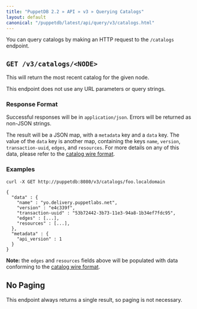 ```yaml
---
title: "PuppetDB 2.2 » API » v3 » Querying Catalogs"
layout: default
canonical: "/puppetdb/latest/api/query/v3/catalogs.html"
---
```


[curl]: ../curl.html#using-curl-from-localhost-non-sslhttp
[catalog]: ../../wire_format/catalog_format_v1.html
[query]: ./query.html

You can query catalogs by making an HTTP request to the
`/catalogs` endpoint.

## `GET /v3/catalogs/<NODE>`

This will return the most recent catalog for the given node.

This endpoint does not use any URL parameters or query strings.

### Response Format

Successful responses will be in `application/json`. Errors will be returned as
non-JSON strings.

The result will be a JSON map, with a `metadata` key and a `data` key.  The value
of the `data` key is another map, containing the keys `name`, `version`,
`transaction-uuid`, `edges`, and `resources`.  For more details on any of this
data, please refer to the [catalog wire format][catalog].

### Examples

    curl -X GET http://puppetdb:8080/v3/catalogs/foo.localdomain

    {
      "data" : {
        "name" : "yo.delivery.puppetlabs.net",
        "version" : "e4c339f",
        "transaction-uuid" : "53b72442-3b73-11e3-94a8-1b34ef7fdc95",
        "edges" : [...],
        "resources" : [...],
      },
      "metadata" : {
        "api_version" : 1
      }
    }

**Note:** the `edges` and `resources` fields above will be populated with data
conforming to the [catalog wire format][catalog].

## No Paging

This endpoint always returns a single result, so paging is not necessary.
